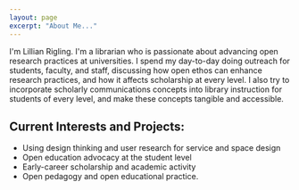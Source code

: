 ```yaml
---
layout: page
excerpt: "About Me..."
---
```


I'm Lillian Rigling. I'm a librarian who is passionate about advancing open research practices at universities. I spend my day-to-day doing outreach for students, faculty, and staff, discussing how open ethos can enhance research practices, and how it affects scholarship at every level. I also try to incorporate scholarly communications concepts into library instruction for students of every level, and make these concepts tangible and accessible.

## Current Interests and Projects:

- Using design thinking and user research for service and space design
- Open education advocacy at the student level
- Early-career scholarship and academic activity
- Open pedagogy and open educational practice.

